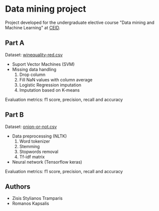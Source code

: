 # Data mining project
Project developed for the undergraduate elective course "Data mining and Machine Learning" at [CEID](https://www.ceid.upatras.gr).
## Part A
Dataset: [winequality-red.csv](https://github.com/rkapsalis/Data-mining-project/blob/master/Part%20A/winequality-red.csv)
* Suport Vector Machines (SVM)
* Missing data handling
  1. Drop column
  2. Fill NaN values with column average
  3. Logistic Regression imputation
  4. Imputation based on K-means
  
Evaluation metrics: f1 score, precision, recall and accuracy
 
## Part B
Dataset: [onion-or-not.csv](https://github.com/rkapsalis/Data-mining-project/blob/master/Part%20B/onion-or-not.csv)
* Data preprocessing (NLTK)
  1. Word tokenizer
  2. Stemming
  3. Stopwords removal
  4. Tf-idf matrix
* Neural network (Tensorflow keras)

Evaluation metrics: f1 score, precision, recall and accuracy

## Authors
* Zisis Stylianos Tramparis
* Romanos Kapsalis
